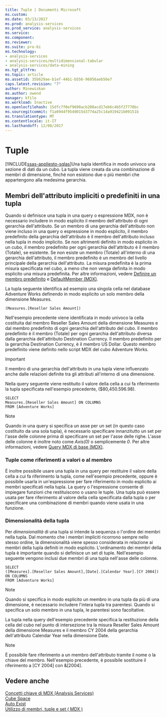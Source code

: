 ```yaml
---
title: Tuple | Documenti Microsoft
ms.custom: 
ms.date: 03/13/2017
ms.prod: analysis-services
ms.prod_service: analysis-services
ms.service: 
ms.component: 
ms.reviewer: 
ms.suite: pro-bi
ms.technology:
- analysis-services
- analysis-services/multidimensional-tabular
- analysis-services/data-mining
ms.tgt_pltfrm: 
ms.topic: article
ms.assetid: 35b629ae-b1ef-44b1-b556-96956aeb56e7
caps.latest.revision: "7"
author: Minewiskan
ms.author: owend
manager: kfile
ms.workload: Inactive
ms.openlocfilehash: 15dfc7f0ef9690acb208acd17eb6c4b5f27778bc
ms.sourcegitcommit: f1a6944f95dd015d3774a25c14a919421b09151b
ms.translationtype: MT
ms.contentlocale: it-IT
ms.lasthandoff: 12/08/2017
---
```

# <a name="tuples"></a>Tuple
[!INCLUDE[ssas-appliesto-sqlas](../../../includes/ssas-appliesto-sqlas.md)]Una tupla identifica in modo univoco una sezione di dati da un cubo. La tupla viene creata da una combinazione di membri di dimensione, finché non esistono due o più membri che appartengono alla medesima gerarchia.  
  
## <a name="implicit-or-default-attribute-members-in-a-tuple"></a>Membri dell'attributo impliciti o predefiniti in una tupla  
 Quando si definisce una tupla in una query o espressione MDX, non è necessario includere in modo esplicito il membro dell'attributo di ogni gerarchia dell'attributo. Se un membro di una gerarchia dell'attributo non viene incluso in una query o espressione in modo esplicito, il membro predefinito della gerarchia dell'attributo è il membro dell'attributo incluso nella tupla in modo implicito. Se non altrimenti definito in modo esplicito in un cubo, il membro predefinito per ogni gerarchia dell'attributo è il membro (Totale), se esistente. Se non esiste un membro (Totale) all'interno di una gerarchia dell'attributo, il membro predefinito è un membro del livello principale della gerarchia dell'attributo. La misura predefinita è la prima misura specificata nel cubo, a meno che non venga definita in modo esplicito una misura predefinita. Per altre informazioni, vedere [Definire un membro predefinito](../../../analysis-services/multidimensional-models/attribute-properties-define-a-default-member.md) e [DefaultMember &#40;MDX&#41;](../../../mdx/defaultmember-mdx.md).  
  
 La tupla seguente identifica ad esempio una singola cella nel database Adventure Works definendo in modo esplicito un solo membro della dimensione Measures.  
  
```  
(Measures.[Reseller Sales Amount])  
```  
  
 Nell'esempio precedente viene identificata in modo univoco la cella costituita dal membro Reseller Sales Amount della dimensione Measures e dal membro predefinito di ogni gerarchia dell'attributo del cubo. Il membro predefinito è il membro (Totale) per ogni gerarchia dell'attributo diversa dalla gerarchia dell'attributo Destination Currency. Il membro predefinito per la gerarchia Destination Currency, è il membro US Dollar. Questo membro predefinito viene definito nello script MDX del cubo Adventure Works.  
  
> [!IMPORTANT]  
>  Il membro di una gerarchia dell'attributo in una tupla viene influenzato anche dalle relazioni definite tra gli attributi all'interno di una dimensione.  
  
 Nella query seguente viene restituito il valore della cella a cui fa riferimento la tupla specificata nell'esempio precedente, ($80,450.596.98).  
  
```  
SELECT   
Measures.[Reseller Sales Amount] ON COLUMNS   
FROM [Adventure Works]  
```  
  
> [!NOTE]  
>  Quando in una query si specifica un asse per un set (in questo caso costituito da una sola tupla), è necessario specificare innanzitutto un set per l'asse delle colonne prima di specificare un set per l'asse delle righe. L'asse delle colonne è inoltre noto come *Axis(0)* o semplicemente *0*. Per altre informazioni, vedere [Query MDX di base &#40;MDX&#41;](../../../analysis-services/multidimensional-models/mdx/mdx-query-the-basic-query.md).  
  
### <a name="tuples-as-values-or-member-references"></a>Tuple come riferimenti a valori o al membro  
 È inoltre possibile usare una tupla in una query per restituire il valore della cella a cui fa riferimento la tupla, come nell'esempio precedente, oppure è possibile usarla in un'espressione per fare riferimento in modo esplicito ai membri specificati nella tupla. La query o l'espressione consente di impiegare funzioni che restituiscono o usano le tuple. Una tupla può essere usata per fare riferimento al valore della cella specificata dalla tupla o per specificare una combinazione di membri quando viene usata in una funzione.  
  
### <a name="tuple-dimensionality"></a>Dimensionalità della tupla  
 Per *dimensionalità* di una tupla si intende la sequenza o l'ordine dei membri nella tupla. Dal momento che i membri impliciti ricorrono sempre nello stesso ordine, la dimensionalità viene spesso considerata in relazione ai membri della tupla definiti in modo esplicito. L'ordinamento dei membri della tupla è importante quando si definisce un set di tuple. Nell'esempio seguente vengono inclusi due membri di una tupla nell'asse delle colonne.  
  
```  
SELECT   
([Measures].[Reseller Sales Amount],[Date].[Calendar Year].[CY 2004]) ON COLUMNS   
FROM [Adventure Works]  
```  
  
> [!NOTE]  
>  Quando si specifica in modo esplicito un membro in una tupla da più di una dimensione, è necessario includere l'intera tupla tra parentesi. Quando si specifica un solo membro in una tupla, le parentesi sono facoltative.  
  
 La tupla nella query dell'esempio precedente specifica la restituzione della cella del cubo nel punto di intersezione tra la misura Reseller Sales Amount della dimensione Measures e il membro CY 2004 della gerarchia dell'attributo Calendar Year nella dimensione Date.  
  
> [!NOTE]  
>  È possibile fare riferimento a un membro dell'attributo tramite il nome o la chiave del membro. Nell'esempio precedente, è possibile sostituire il riferimento a [CY 2004] con &[2004].  
  
## <a name="see-also"></a>Vedere anche  
 [Concetti chiave di MDX &#40;Analysis Services&#41;](../../../analysis-services/multidimensional-models/mdx/key-concepts-in-mdx-analysis-services.md)   
 [Cube Space](../../../analysis-services/multidimensional-models/mdx/cube-space.md)   
 [Auto Exist](../../../analysis-services/multidimensional-models/mdx/autoexists.md)   
 [Utilizzo di membri, tuple e set &#40; MDX &#41;](../../../analysis-services/multidimensional-models/mdx/working-with-members-tuples-and-sets-mdx.md)  
  
  
